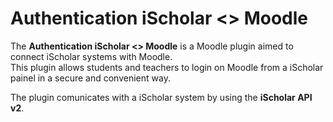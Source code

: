 # Authentication iScholar &lt;&gt; Moodle

The <strong>Authentication iScholar &lt;&gt; Moodle</strong> is a Moodle plugin aimed to connect iScholar systems with Moodle.
<br/>This plugin allows students and teachers to login on Moodle from a iScholar painel in a secure and convenient way. 

The plugin comunicates with a iScholar system by using the <strong>iScholar API v2</strong>.
